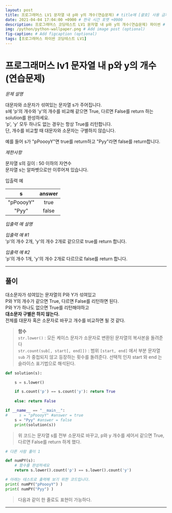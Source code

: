 ```yaml
---
layout: post
title: 프로그래머스 LV1 문자열 내 p와 y의 개수(연습문제) # title에 [괄호] 사용 금지
date: 2021-04-04 17:04:00 +0900 # 한국 시간 포맷 +0900
description: 프로그래머스 코딩테스트 LV1 문자열 내 p와 y의 개수(연습문제) 파이썬 # Add post description (optional)
img: /python/python-wallpaper.png # Add image post (optional)
fig-caption: # Add figcaption (optional)
tags: [프로그래머스 파이썬 코딩테스트 LV1]
---
```


# 프로그래머스 lv1 문자열 내 p와 y의 개수(연습문제)

*문제 설명*<br>

대문자와 소문자가 섞여있는 문자열 s가 주어집니다. <br>
s에 'p'의 개수와 'y'의 개수를 비교해 같으면 True, 다르면 False를 return 하는 solution를 완성하세요. <br>
'p', 'y' 모두 하나도 없는 경우는 항상 True를 리턴합니다. <br>
단, 개수를 비교할 때 대문자와 소문자는 구별하지 않습니다.<br>

예를 들어 s가 "pPoooyY"면 true를 return하고 "Pyy"라면 false를 return합니다.<br>

*제한사항*<br>

문자열 s의 길이 : 50 이하의 자연수<br>
문자열 s는 알파벳으로만 이루어져 있습니다.<br>


입출력 예

|s|answer|
|:---:|:---:|
|"pPoooyY"|true|
|"Pyy"|false|

*입출력 예 설명*<br>

*입출력 예 #1*<br>
'p'의 개수 2개, 'y'의 개수 2개로 같으므로 true를 return 합니다.<br>

*입출력 예 #2*<br>
'p'의 개수 1개, 'y'의 개수 2개로 다르므로 false를 return 합니다.<br>

---

## 풀이

대소문자가 섞여있는 문자열의 P와 Y가 섞여있고<br>
P와 Y의 개수가 같으면 True, 다르면 False를 리턴하면 된다.<br>
P와 Y가 하나도 없으면 True를 리턴해야하고<br>
**대소문자 구별은 하지 않는다.**<br>
전체를 대문자 혹은 소문자로 바꾸고 개수를 비교하면 될 것 같다.<br>

>**함수**<br>
`str.lower()` : 모든 케이스 문자가 소문자로 변환된 문자열의 복사본을 돌려준다<br>
`str.count(sub[, start[, end]])` : 범위 `[start, end]` 에서 부분 문자열 `sub` 가 중첩되지 않고 등장하는 횟수를 돌려준다. 선택적 인자 start 와 end 는 슬라이스 표기법으로 해석된다.<br>

```python
def solution(s):

    s = s.lower()

    if s.count('p') == s.count('y'): return True
        
    else: return False

if __name__ == "__main__":
#     s = "pPoooyY" #answer = true
    s = "Pyy" #answer = false
    print(solution(s))
```

>위 코드는 문자열 s를 전부 소문자로 바꾸고, p와 y 개수를 세어서 같으면 True, 다르면 False를 return 하게 했다.

```python
# 다른 사람 풀이 1

def numPY(s):
    # 함수를 완성하세요
    return s.lower().count('p') == s.lower().count('y')

# 아래는 테스트로 출력해 보기 위한 코드입니다.
print( numPY("pPoooyY") )
print( numPY("Pyy") )
```
>다음과 같이 한 줄로도 표현이 가능하다.


---